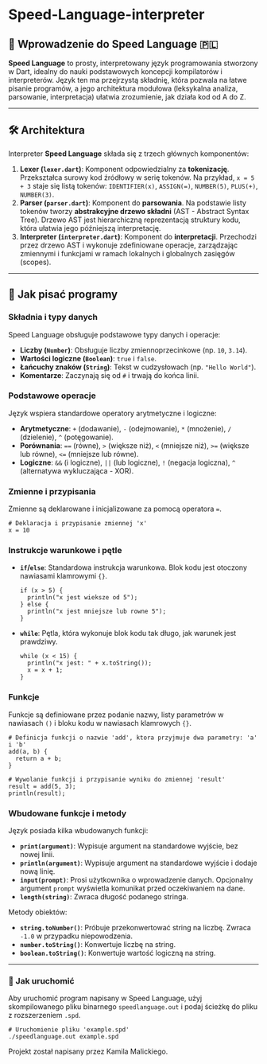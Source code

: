 # Speed-Language-interpreter
## 🚀 Wprowadzenie do Speed Language 🇵🇱

**Speed Language** to prosty, interpretowany język programowania stworzony w Dart, idealny do nauki podstawowych koncepcji kompilatorów i interpreterów. Język ten ma przejrzystą składnię, która pozwala na łatwe pisanie programów, a jego architektura modułowa (leksykalna analiza, parsowanie, interpretacja) ułatwia zrozumienie, jak działa kod od A do Z.

-----

## 🛠️ Architektura

Interpreter **Speed Language** składa się z trzech głównych komponentów:

1.  **Lexer (`lexer.dart`)**: Komponent odpowiedzialny za **tokenizację**. Przekształca surowy kod źródłowy w serię tokenów. Na przykład, `x = 5 + 3` staje się listą tokenów: `IDENTIFIER(x)`, `ASSIGN(=)`, `NUMBER(5)`, `PLUS(+)`, `NUMBER(3)`.
2.  **Parser (`parser.dart`)**: Komponent do **parsowania**. Na podstawie listy tokenów tworzy **abstrakcyjne drzewo składni** (AST - Abstract Syntax Tree). Drzewo AST jest hierarchiczną reprezentacją struktury kodu, która ułatwia jego późniejszą interpretację.
3.  **Interpreter (`interpreter.dart`)**: Komponent do **interpretacji**. Przechodzi przez drzewo AST i wykonuje zdefiniowane operacje, zarządzając zmiennymi i funkcjami w ramach lokalnych i globalnych zasięgów (scopes).

-----

## 📝 Jak pisać programy

### Składnia i typy danych

Speed Language obsługuje podstawowe typy danych i operacje:

  - **Liczby (`Number`)**: Obsługuje liczby zmiennoprzecinkowe (np. `10`, `3.14`).
  - **Wartości logiczne (`Boolean`)**: `true` i `false`.
  - **Łańcuchy znaków (`String`)**: Tekst w cudzysłowach (np. `"Hello World"`).
  - **Komentarze**: Zaczynają się od `#` i trwają do końca linii.

### Podstawowe operacje

Język wspiera standardowe operatory arytmetyczne i logiczne:

  * **Arytmetyczne**: `+` (dodawanie), `-` (odejmowanie), `*` (mnożenie), `/` (dzielenie), `^` (potęgowanie).
  * **Porównania**: `==` (równe), `>` (większe niż), `<` (mniejsze niż), `>=` (większe lub równe), `<=` (mniejsze lub równe).
  * **Logiczne**: `&&` (i logiczne), `||` (lub logiczne), `!` (negacja logiczna), `^` (alternatywa wykluczająca - XOR).

### Zmienne i przypisania

Zmienne są deklarowane i inicjalizowane za pomocą operatora `=`.

```
# Deklaracja i przypisanie zmiennej 'x'
x = 10
```

### Instrukcje warunkowe i pętle

  * **`if`/`else`**: Standardowa instrukcja warunkowa. Blok kodu jest otoczony nawiasami klamrowymi `{}`.
    ```
    if (x > 5) {
      println("x jest wieksze od 5");
    } else {
      println("x jest mniejsze lub rowne 5");
    }
    ```
  * **`while`**: Pętla, która wykonuje blok kodu tak długo, jak warunek jest prawdziwy.
    ```
    while (x < 15) {
      println("x jest: " + x.toString());
      x = x + 1;
    }
    ```

### Funkcje

Funkcje są definiowane przez podanie nazwy, listy parametrów w nawiasach `()` i bloku kodu w nawiasach klamrowych `{}`.

```
# Definicja funkcji o nazwie 'add', ktora przyjmuje dwa parametry: 'a' i 'b'
add(a, b) {
  return a + b;
}

# Wywolanie funkcji i przypisanie wyniku do zmiennej 'result'
result = add(5, 3);
println(result);
```

### Wbudowane funkcje i metody

Język posiada kilka wbudowanych funkcji:

  * **`print(argument)`**: Wypisuje argument na standardowe wyjście, bez nowej linii.
  * **`println(argument)`**: Wypisuje argument na standardowe wyjście i dodaje nową linię.
  * **`input(prompt)`**: Prosi użytkownika o wprowadzenie danych. Opcjonalny argument `prompt` wyświetla komunikat przed oczekiwaniem na dane.
  * **`length(string)`**: Zwraca długość podanego stringa.

Metody obiektów:

  * **`string.toNumber()`**: Próbuje przekonwertować string na liczbę. Zwraca `-1.0` w przypadku niepowodzenia.
  * **`number.toString()`**: Konwertuje liczbę na string.
  * **`boolean.toString()`**: Konwertuje wartość logiczną na string.

-----

### 🏃 Jak uruchomić

Aby uruchomić program napisany w Speed Language, użyj skompilowanego pliku binarnego `speedlanguage.out` i podaj ścieżkę do pliku z rozszerzeniem `.spd`.

```
# Uruchomienie pliku 'example.spd'
./speedlanguage.out example.spd
```

Projekt został napisany przez Kamila Malickiego.

